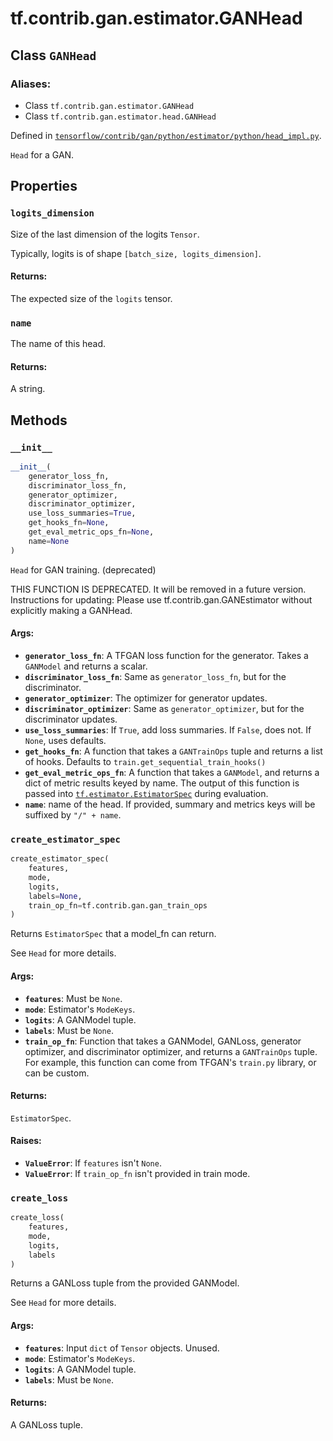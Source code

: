 <div itemscope itemtype="http://developers.google.com/ReferenceObject">
<meta itemprop="name" content="tf.contrib.gan.estimator.GANHead" />
<meta itemprop="property" content="logits_dimension"/>
<meta itemprop="property" content="name"/>
<meta itemprop="property" content="__init__"/>
<meta itemprop="property" content="create_estimator_spec"/>
<meta itemprop="property" content="create_loss"/>
</div>

# tf.contrib.gan.estimator.GANHead

## Class `GANHead`



### Aliases:

* Class `tf.contrib.gan.estimator.GANHead`
* Class `tf.contrib.gan.estimator.head.GANHead`



Defined in [`tensorflow/contrib/gan/python/estimator/python/head_impl.py`](https://www.tensorflow.org/code/tensorflow/contrib/gan/python/estimator/python/head_impl.py).

`Head` for a GAN.

## Properties

<h3 id="logits_dimension"><code>logits_dimension</code></h3>

Size of the last dimension of the logits `Tensor`.

Typically, logits is of shape `[batch_size, logits_dimension]`.

#### Returns:

The expected size of the `logits` tensor.

<h3 id="name"><code>name</code></h3>

The name of this head.

#### Returns:

A string.



## Methods

<h3 id="__init__"><code>__init__</code></h3>

``` python
__init__(
    generator_loss_fn,
    discriminator_loss_fn,
    generator_optimizer,
    discriminator_optimizer,
    use_loss_summaries=True,
    get_hooks_fn=None,
    get_eval_metric_ops_fn=None,
    name=None
)
```

`Head` for GAN training. (deprecated)

THIS FUNCTION IS DEPRECATED. It will be removed in a future version.
Instructions for updating:
Please use tf.contrib.gan.GANEstimator without explicitly making a GANHead.

#### Args:

* <b>`generator_loss_fn`</b>: A TFGAN loss function for the generator. Takes a
    `GANModel` and returns a scalar.
* <b>`discriminator_loss_fn`</b>: Same as `generator_loss_fn`, but for the
  discriminator.
* <b>`generator_optimizer`</b>: The optimizer for generator updates.
* <b>`discriminator_optimizer`</b>: Same as `generator_optimizer`, but for the
    discriminator updates.
* <b>`use_loss_summaries`</b>: If `True`, add loss summaries. If `False`, does not.
    If `None`, uses defaults.
* <b>`get_hooks_fn`</b>: A function that takes a `GANTrainOps` tuple and returns a
    list of hooks. Defaults to `train.get_sequential_train_hooks()`
* <b>`get_eval_metric_ops_fn`</b>: A function that takes a `GANModel`, and returns a
    dict of metric results keyed by name. The output of this function is
    passed into <a href="../../../../tf/estimator/EstimatorSpec.md"><code>tf.estimator.EstimatorSpec</code></a> during evaluation.
* <b>`name`</b>: name of the head. If provided, summary and metrics keys will be
    suffixed by `"/" + name`.

<h3 id="create_estimator_spec"><code>create_estimator_spec</code></h3>

``` python
create_estimator_spec(
    features,
    mode,
    logits,
    labels=None,
    train_op_fn=tf.contrib.gan.gan_train_ops
)
```

Returns `EstimatorSpec` that a model_fn can return.

See `Head` for more details.

#### Args:

* <b>`features`</b>: Must be `None`.
* <b>`mode`</b>: Estimator's `ModeKeys`.
* <b>`logits`</b>: A GANModel tuple.
* <b>`labels`</b>: Must be `None`.
* <b>`train_op_fn`</b>: Function that takes a GANModel, GANLoss, generator optimizer,
    and discriminator optimizer, and returns a `GANTrainOps` tuple. For
    example, this function can come from TFGAN's `train.py` library, or can
    be custom.


#### Returns:

`EstimatorSpec`.


#### Raises:

* <b>`ValueError`</b>: If `features` isn't `None`.
* <b>`ValueError`</b>: If `train_op_fn` isn't provided in train mode.

<h3 id="create_loss"><code>create_loss</code></h3>

``` python
create_loss(
    features,
    mode,
    logits,
    labels
)
```

Returns a GANLoss tuple from the provided GANModel.

See `Head` for more details.

#### Args:

* <b>`features`</b>: Input `dict` of `Tensor` objects. Unused.
* <b>`mode`</b>: Estimator's `ModeKeys`.
* <b>`logits`</b>: A GANModel tuple.
* <b>`labels`</b>: Must be `None`.


#### Returns:

A GANLoss tuple.



